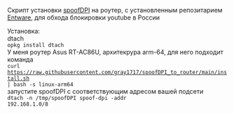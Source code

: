 Скрипт установки <a href="https://github.com/xvzc/SpoofDPI">spoofDPI</a> на роутер, с установленным репозитарием <a href="https://github.com/Entware/Entware">Entware</a>, для обхода блокировки youtube в России

Установка:<br>
dtach<br>
<code>opkg install dtach</code><br>
У меня роутер Asus RT-AC86U, архитекрура arm-64, для него подходит команда<br>
<code>curl https://raw.githubusercontent.com/gray1717/spoofDPI_to_router/main/install.sh | bash -s linux-arm64</code><br>
запустите spoofDPI c соответствующим адресом вашей подсети<br>
<code>dtach -n /tmp/spoofDPI spoof-dpi -addr 192.168.1.0/8</code>
